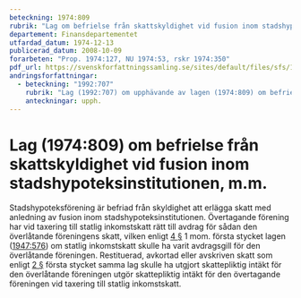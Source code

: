 ```yaml
---
beteckning: 1974:809
rubrik: "Lag om befrielse från skattskyldighet vid fusion inom stadshypoteksinstitutionen, m.m."
departement: Finansdepartementet
utfardad_datum: 1974-12-13
publicerad_datum: 2008-10-09
forarbeten: "Prop. 1974:127, NU 1974:53, rskr 1974:350"
pdf_url: https://svenskforfattningssamling.se/sites/default/files/sfs/1974-12/SFS1974-809.pdf
andringsforfattningar:
  - beteckning: "1992:707"
    rubrik: "Lag (1992:707) om upphävande av lagen (1974:809) om befrielse från skattskyldighet vid fusion inom stadshypoteks- institutionen, m.m."
    anteckningar: upph.
---
```


# Lag (1974:809) om befrielse från skattskyldighet vid fusion inom stadshypoteksinstitutionen, m.m.

Stadshypoteksförening är befriad från skyldighet att erlägga skatt med anledning av fusion inom stadshypoteksinstitutionen. Övertagande förening har vid taxering till statlig inkomstskatt rätt till avdrag för sådan den överlåtande föreningens skatt, vilken enligt [4 §](#4) 1 mom. första stycket lagen ([1947:576](https://selex.se/eli/sfs/1947/576)) om statlig inkomstskatt skulle ha varit avdragsgill för den överlåtande föreningen. Restituerad, avkortad eller avskriven skatt som enligt [2 §](#2) första stycket samma lag skulle ha utgjort skattepliktig intäkt för den överlåtande föreningen utgör skattepliktig intäkt för den övertagande föreningen vid taxering till statlig inkomstskatt.